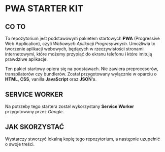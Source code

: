 # PWA STARTER KIT

## CO TO

To repozytorium jest podstawowym pakietem startowych **PWA** (Progressive Web Application), czyli *Webowych Aplikacji Progresywnych*.
Umożliwia to tworzenie aplikacji webowych, będących w rzeczywistości stronami internetowymi, które możemy przypiąć do ekranu telefonu i które imitują prawdziwe aplikacje.


Ten pakiet startowy opiera się na podstawach. Nie zawiera preprocesorów, transpilatorów czy bundlerów. 
Został przygotowany wyłącznie w oparciu o **HTML**, **CSS**, vanilla **JavaScript** oraz **JSON**'a.

## SERVICE WORKER

Na potrzeby tego startera został wykorzystany **Service Worker** przygotowany przez *Google*.

## JAK SKORZYSTAĆ

Wystarczy stworzyć lokalną kopię tego repozytorium, a następnie uzupełnić o swoje treści.